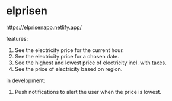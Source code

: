 # elprisen

https://elprisenapp.netlify.app/

features:

1. See the electricity price for the current hour.
2. See the electricity price for a chosen date.
3. See the highest and lowest price of electricity incl. with taxes.
4. See the price of electricity based on region.

in development:

1. Push notifications to alert the user when the price is lowest.
